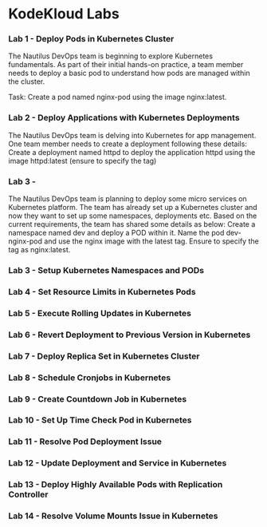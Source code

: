 # KodeKloud Labs

### Lab 1 - Deploy Pods in Kubernetes Cluster
The Nautilus DevOps team is beginning to explore Kubernetes fundamentals. As part of their initial hands-on practice, a team member needs to deploy a basic pod to understand how pods are managed within the cluster.

Task:
Create a pod named nginx-pod using the image nginx:latest.

### Lab 2 - Deploy Applications with Kubernetes Deployments
The Nautilus DevOps team is delving into Kubernetes for app management. One team member needs to create a deployment following these details:
Create a deployment named httpd to deploy the application httpd using the image httpd:latest (ensure to specify the tag)


### Lab 3 - 
The Nautilus DevOps team is planning to deploy some micro services on Kubernetes platform. The team has already set up a Kubernetes cluster and now they want to set up some namespaces, deployments etc. Based on the current requirements, the team has shared some details as below:
Create a namespace named dev and deploy a POD within it. Name the pod dev-nginx-pod and use the nginx image with the latest tag. Ensure to specify the tag as nginx:latest.


### Lab 3 - Setup Kubernetes Namespaces and PODs

### Lab 4 - Set Resource Limits in Kubernetes Pods  
### Lab 5 - Execute Rolling Updates in Kubernetes  
### Lab 6 - Revert Deployment to Previous Version in Kubernetes  
### Lab 7 - Deploy Replica Set in Kubernetes Cluster  
### Lab 8 - Schedule Cronjobs in Kubernetes  
### Lab 9 - Create Countdown Job in Kubernetes  
### Lab 10 - Set Up Time Check Pod in Kubernetes  
### Lab 11 - Resolve Pod Deployment Issue  
### Lab 12 - Update Deployment and Service in Kubernetes  
### Lab 13 - Deploy Highly Available Pods with Replication Controller  
### Lab 14 - Resolve Volume Mounts Issue in Kubernetes
